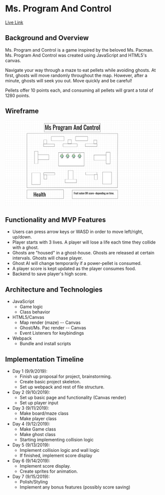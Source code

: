 
# Ms. Program And Control

[Live Link](https://kat-onyx.github.io/MsProgramAndControl/)

## Background and Overview

Ms. Program and Control is a game inspired by the beloved Ms. Pacman.  Ms. Program And Control was created using JavaScript and HTML5's canvas.  

Navigate your way through a maze to eat pellets while avoiding ghosts. At first, ghosts will move randomly throughout the map.  However, after a minute, ghosts will seek you out.  Move quickly and be careful!

Pellets offer 10 points each, and consuming all pellets will grant a total of 1280 points.

## Wireframe

![Screenshot](wireframe.png)

## Functionality and MVP Features

* Users can press arrow keys or WASD in order to move left/right, up/down.
* Player starts with 3 lives. A player will lose a life each time they collide with a ghost.
* Ghosts are "housed" in a ghost-house.  Ghosts are released at certain intervals.  Ghosts will chase player.
* Ghost AI will change temporarily if a power-pellet is consumed.
* A player score is kept updated as the player consumes food.
* Backend to save player's high score.

## Architecture and Technologies
* JavaScript
    * Game logic
    * Class behavior
* HTML5/Canvas
    * Map render (maze) -- Canvas
    * Ghost/Ms. Pac render -- Canvas
    * Event Listeners for keybindings
* Webpack
    * Bundle and install scripts
   
## Implementation Timeline

* Day 1 (9/9/2019):
    * Finish up proposal for project, brainstorming. 
    * Create basic project skeleton.
    * Set up webpack and rest of file structure.
* Day 2 (9/10/2019):
    * Set up basic page and functionality (Canvas render)
    * Set up player input
* Day 3 (9/11/2019):
    * Make board/maze class
    * Make player class
* Day 4 (9/12/2019):
    * Make Game class
    * Make ghost class
    * Starting implementing collision logic
* Day 5 (9/13/2019):
    * Implement collision logic and wall logic
    * If finished, implement score display
* Day 6 (9/14/2019):
    * Implement score display.
    * Create sprites for animation.
* Day 7 (9/15/2019):
    * Polish/Styling
    * Implement any bonus features (possibly score saving)
